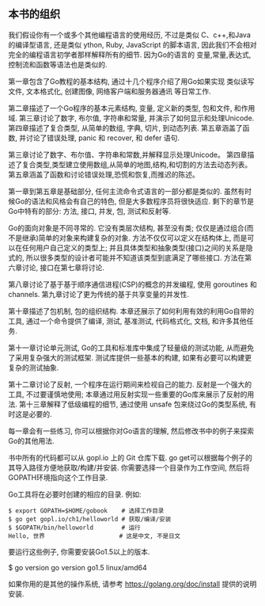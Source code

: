 ## 本书的组织

我们假设你有一个或多个其他编程语言的使用经历, 不过是类似 C、c++,和Java 的编译型语言,
还是类似 ython, Ruby, JavaScript 的脚本语言, 因此我们不会相对完全的编程语言初学者那样解释所有的细节.
因为Go的语言的 变量,常量,表达式,控制流和函数等语法也是类似的.

第一章包含了Go教程的基本结构, 通过十几个程序介绍了用Go如果实现 类似读写文件, 文本格式化, 创建图像,
网络客户端和服务器通讯 等日常工作.

第二章描述了一个Go程序的基本元素结构, 变量, 定义新的类型, 包和文件, 和作用域. 第三章讨论了数字, 布尔值, 字符串和常量, 并演示了如何显示和处理Unicode. 第四章描述了复合类型, 从简单的数组, 字典, 切片, 到动态列表. 第五章涵盖了函数, 并讨论了错误处理, panic 和 recover, 和 defer 语句.

第三章讨论了数字、布尔值、字符串和常数,并解释显示处理Unicode。
第四章描述了复合类型,类型建立使用数组,从简单的地图,结构,和切割的方法去动态列表。第五章涵盖了函数和讨论错误处理,恐慌和恢复,而推迟的陈述。

第一章到第五章是基础部分, 任何主流命令式语言的一部分都是类似的. 虽然有时候Go的语法和风格会有自己的特色, 但是大多数程序员将很快适应.
剩下的章节是Go中特有的部分: 方法, 接口, 并发, 包, 测试和反射等.

Go的面向对象是不同寻常的. 它没有类层次结构, 甚至没有类; 仅仅是通过组合(而不是继承)简单的对象来构建复杂的对象.
方法不仅仅可以定义在结构体上, 而是可以在任何用户自己定义的类型上; 并且具体类型和抽象类型(接口)之间的关系是隐式的,
所以很多类型的设计者可能并不知道该类型到底满足了哪些接口. 方法在第六章讨论, 接口在第七章将讨论.

第八章讨论了基于基于顺序通信进程(CSP)的概念的并发编程, 使用 goroutines 和 channels. 第九章讨论了更为传统的基于共享变量的并发性.

第十章描述了包机制, 包的组织结构. 本章还展示了如何利用有效的利用Go自带的工具, 
通过一个命令提供了编译, 测试, 基准测试, 代码格式化, 文档, 和许多其他任务.

第十一章讨论单元测试, Go的工具和标准库中集成了轻量级的测试功能, 从而避免了采用复杂强大的测试框架. 测试库提供一些基本的构建, 如果有必要可以构建更复杂的测试抽象.

第十二章讨论了反射, 一个程序在运行期间来检视自己的能力. 反射是一个强大的工具, 不过要谨慎地使用; 本章通过用反射实现一些重要的Go库来展示了反射的用法. 第十三章解释了低级编程的细节, 通过使用 unsafe 包来绕过Go的类型系统, 有时这是必要的.

每一章会有一些练习, 你可以根据你对Go语言的理解, 然后修改书中的例子来探索Go的其他用法.

书中所有的代码都可以从 gopl.io 上的 Git 仓库下载. go get可以根据每个例子的其导入路径方便地获取/构建/并安装. 你需要选择一个目录作为工作空间, 然后将GOPATH环境指向这个工作目录.

Go工具将在必要时创建的相应的目录. 例如:

	$ export GOPATH=$HOME/gobook    # 选择工作目录
	$ go get gopl.io/ch1/helloworld # 获取/编译/安装
	$ $GOPATH/bin/helloworld        # 运行
	Hello, 世界                     # 这是中文, 不是日文

要运行这些例子, 你需要安装Go1.5以上的版本.

$ go version
go version go1.5 linux/amd64

如果你用的是其他的操作系统, 请参考 https://golang.org/doc/install 提供的说明安装.

